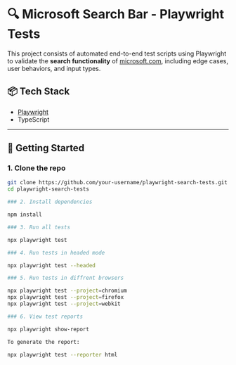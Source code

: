# 🔍 Microsoft Search Bar - Playwright Tests

This project consists of automated end-to-end test scripts using Playwright to validate the **search functionality** of [microsoft.com](https://www.microsoft.com), including edge cases, user behaviors, and input types.

## 📦 Tech Stack

- [Playwright](https://playwright.dev/)
- TypeScript

---

## 🚀 Getting Started

### 1. Clone the repo

```bash
git clone https://github.com/your-username/playwright-search-tests.git
cd playwright-search-tests

### 2. Install dependencies

npm install

### 3. Run all tests

npx playwright test

### 4. Run tests in headed mode

npx playwright test --headed

### 5. Run tests in diffrent browsers

npx playwright test --project=chromium
npx playwright test --project=firefox
npx playwright test --project=webkit

### 6. View test reports

npx playwright show-report

To generate the report:

npx playwright test --reporter html

